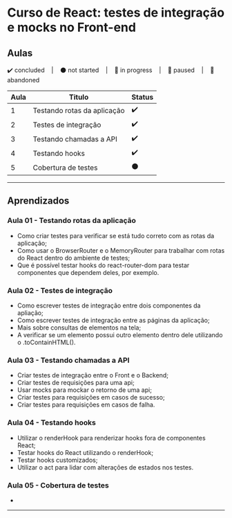 # Curso de React: testes de integração e mocks no Front-end

## Aulas
<p>
  ✔️ concluded &nbsp;&nbsp;&nbsp;|&nbsp;&nbsp;&nbsp;
  ⚫ not started &nbsp;&nbsp;&nbsp;|&nbsp;&nbsp;&nbsp;
  🔵 in progress &nbsp;&nbsp;&nbsp;|&nbsp;&nbsp;&nbsp;
  🔶 paused &nbsp;&nbsp;&nbsp;|&nbsp;&nbsp;&nbsp;
  🔴 abandoned 
</p>

| Aula | Titulo | Status |
| --- | --- | --- |
| 1 | Testando rotas da aplicação | ✔️ |
| 2 | Testes de integração | ✔️ |
| 3 | Testando chamadas a API | ✔️ |
| 4 | Testando hooks | ✔️ |
| 5 | Cobertura de testes | ⚫ |

---

## Aprendizados

### Aula 01 - Testando rotas da aplicação
<ul>
  <li>Como criar testes para verificar se está tudo correto com as rotas da aplicação;</li>
  <li>Como usar o BrowserRouter e o MemoryRouter para trabalhar com rotas do React dentro do ambiente de testes;</li>
  <li>Que é possível testar hooks do react-router-dom para testar componentes que dependem deles, por exemplo.</li>
</ul>

### Aula 02 - Testes de integração
<ul>
  <li>Como escrever testes de integração entre dois componentes da apliação;</li>
  <li>Como escrever testes de integração entre as páginas da aplicação;</li>
  <li>Mais sobre consultas de elementos na tela;</li>
  <li>A verificar se um elemento possui outro elemento dentro dele utilizando o .toContainHTML().</li>
</ul>

### Aula 03 - Testando chamadas a API
<ul>
  <li>Criar testes de integração entre o Front e o Backend;</li>
  <li>Criar testes de requisições para uma api;</li>
  <li>Usar mocks para mockar o retorno de uma api;</li>
  <li>Criar testes para requisições em casos de sucesso;</li>
  <li>Criar testes para requisições em casos de falha.</li>
</ul>

### Aula 04 - Testando hooks
<ul>
  <li>Utilizar o renderHook para renderizar hooks fora de componentes React;</li>
  <li>Testar hooks do React utilizando o renderHook;</li>
  <li>Testar hooks customizados;</li>
  <li>Utilizar o act para lidar com alterações de estados nos testes.</li>
</ul>

### Aula 05 - Cobertura de testes
<ul>
  <li></li>
</ul>

---

<!-- ## 🎯 Projeto desenvolvido
Este é o screenshot do projeto que foi desenvolvido durante o curso:

<p align="center">
  <img alt="Miniatura da imagem do projeto"src="../../.github/thumbs/preview.jpg">
</p> -->